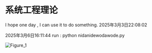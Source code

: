 # 系统工程理论
I hope one day , I can use it to do something. 2025年3月3日22:08:02

2025年3月6日16:11:44
run : python nidanidewodawode.py

![Figure_1](https://github.com/user-attachments/assets/1a6529db-215b-4c9e-9c53-a487bf4bd077)
